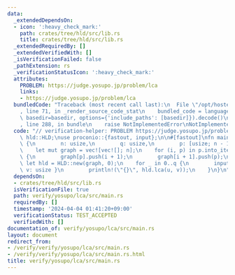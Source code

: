 ```yaml
---
data:
  _extendedDependsOn:
  - icon: ':heavy_check_mark:'
    path: crates/tree/hld/src/lib.rs
    title: crates/tree/hld/src/lib.rs
  _extendedRequiredBy: []
  _extendedVerifiedWith: []
  _isVerificationFailed: false
  _pathExtension: rs
  _verificationStatusIcon: ':heavy_check_mark:'
  attributes:
    PROBLEM: https://judge.yosupo.jp/problem/lca
    links:
    - https://judge.yosupo.jp/problem/lca
  bundledCode: "Traceback (most recent call last):\n  File \"/opt/hostedtoolcache/Python/3.10.14/x64/lib/python3.10/site-packages/onlinejudge_verify/documentation/build.py\"\
    , line 71, in _render_source_code_stat\n    bundled_code = language.bundle(stat.path,\
    \ basedir=basedir, options={'include_paths': [basedir]}).decode()\n  File \"/opt/hostedtoolcache/Python/3.10.14/x64/lib/python3.10/site-packages/onlinejudge_verify/languages/rust.py\"\
    , line 288, in bundle\n    raise NotImplementedError\nNotImplementedError\n"
  code: "// verification-helper: PROBLEM https://judge.yosupo.jp/problem/lca\n\nuse\
    \ hld::HLD;\nuse proconio::{fastout, input};\n\n#[fastout]\nfn main() {\n    input!\
    \ {\n        n: usize,\n        q: usize,\n        p: [usize; n - 1],\n    }\n\
    \    let mut graph = vec![vec![]; n];\n    for (i, p) in p.into_iter().enumerate()\
    \ {\n        graph[p].push(i + 1);\n        graph[i + 1].push(p);\n    }\n   \
    \ let hld = HLD::new(graph, 0);\n    for _ in 0..q {\n        input! { u: usize,\
    \ v: usize }\n        println!(\"{}\", hld.lca(u, v));\n    }\n}\n"
  dependsOn:
  - crates/tree/hld/src/lib.rs
  isVerificationFile: true
  path: verify/yosupo/lca/src/main.rs
  requiredBy: []
  timestamp: '2024-04-04 01:41:20+09:00'
  verificationStatus: TEST_ACCEPTED
  verifiedWith: []
documentation_of: verify/yosupo/lca/src/main.rs
layout: document
redirect_from:
- /verify/verify/yosupo/lca/src/main.rs
- /verify/verify/yosupo/lca/src/main.rs.html
title: verify/yosupo/lca/src/main.rs
---
```

